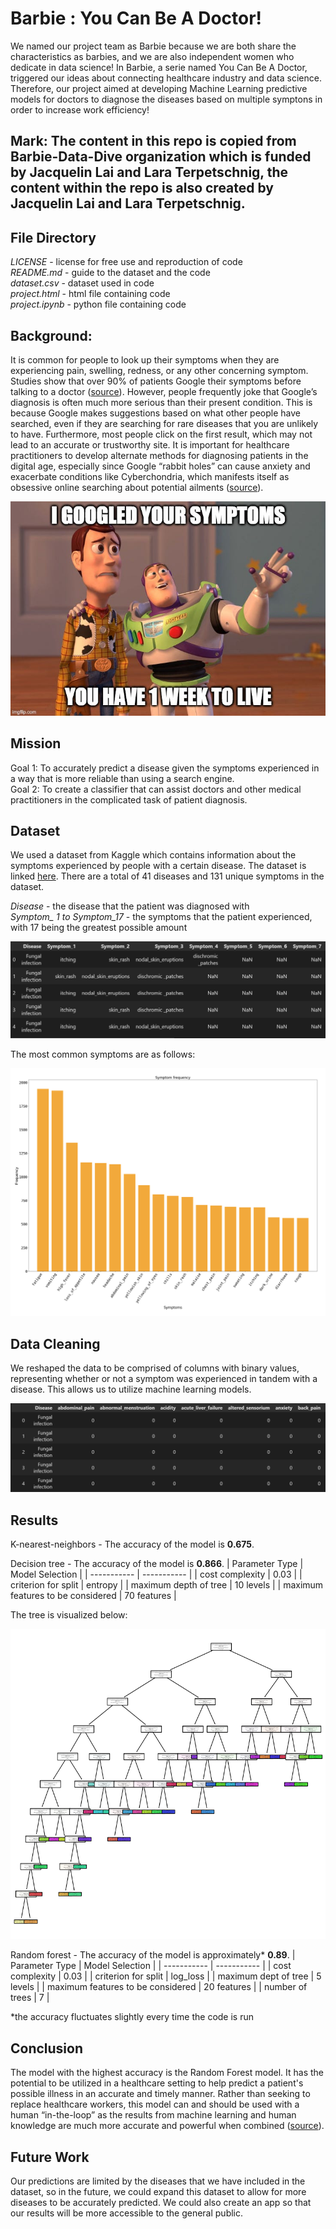 # Barbie : You Can Be A Doctor!

We named our project team as Barbie because we are both share the characteristics as barbies, and we are also independent women who dedicate in data science! In Barbie, a serie named You Can Be A Doctor, triggered our ideas about connecting healthcare industry and data science. Therefore, our project aimed at developing Machine Learning predictive models for doctors to diagnose the diseases based on multiple symptons in order to increase work efficiency!

## Mark: The content in this repo is copied from Barbie-Data-Dive organization which is funded by Jacquelin Lai and Lara Terpetschnig, the content within the repo is also created by Jacquelin Lai and Lara Terpetschnig.

## File Directory

*LICENSE* - license for free use and reproduction of code   
*README.md* - guide to the dataset and the code   
*dataset.csv* - dataset used in code   
*project.html* - html file containing code   
*project.ipynb* - python file containing code   

## Background:

It is common for people to look up their symptoms when they are experiencing pain, swelling, redness, or any other concerning symptom. Studies show that over 90% of patients Google their symptoms before talking to a doctor ([source](https://www.huffpost.com/entry/how-to-google-health-symptoms_l_622919c4e4b0317d0a2b7c40#:~:text=Surveys%20suggest%20about%2090%25%20of,a%20real%20and%20troubling%20phenomenon)). However, people frequently joke that Google’s diagnosis is often much more serious than their present condition. This is because Google makes suggestions based on what other people have searched, even if they are searching for rare diseases that you are unlikely to have. Furthermore, most people click on the first result, which may not lead to an accurate or trustworthy site. It is important for healthcare practitioners to develop alternate methods for diagnosing patients in the digital age, especially since Google “rabbit holes” can cause anxiety and exacerbate conditions like Cyberchondria, which manifests itself as obsessive online searching about potential ailments ([source](https://pubmed.ncbi.nlm.nih.gov/29324396/)).


![plot](./graph/Meme.jpeg)


## Mission

Goal 1: To accurately predict a disease given the symptoms experienced in a way that is more reliable than using a search engine.     
Goal 2: To create a classifier that can assist doctors and other medical practitioners in the complicated task of patient diagnosis.

## Dataset

We used a dataset from Kaggle which contains information about the symptoms experienced by people with a certain disease. The dataset is linked [here](https://www.kaggle.com/datasets/itachi9604/disease-symptom-description-dataset?select=dataset.csv). There are a total of 41 diseases and 131 unique symptoms in the dataset.

*Disease* - the disease that the patient was diagnosed with    
*Symptom_ 1 to Symptom_17* - the symptoms that the patient experienced, with 17 being the greatest possible amount

![plot](./graph/Graph_1.png)

The most common symptoms are as follows:

![plot](./graph/Graph_2.png)

## Data Cleaning

We reshaped the data to be comprised of columns with binary values, representing whether or not a symptom was experienced in tandem with a disease. This allows us to utilize machine learning models.

![plot](./graph/Graph_3.png)

## Results

K-nearest-neighbors - The accuracy of the model is **0.675**.

Decision tree -  The accuracy of the model is **0.866**.
| Parameter Type     | Model Selection |
| ----------- | ----------- |
| cost complexity      | 0.03       |
| criterion for split   | entropy        |
| maximum depth of tree | 10 levels |
| maximum features to be considered | 70 features |

The tree is visualized below:

![plot](./graph/Graph_4.png)

Random forest - The accuracy of the model is approximately* **0.89**.
| Parameter Type     | Model Selection |
| ----------- | ----------- |
| cost complexity      | 0.03       |
| criterion for split | log_loss |
| maximum dept of tree | 5 levels |
| maximum features to be considered | 20 features |
| number of trees | 7 |

*the accuracy fluctuates slightly every time the code is run

## Conclusion

The model with the highest accuracy is the Random Forest model. It has the potential to be utilized in a healthcare setting to help predict a patient's possible illness in an accurate and timely manner. Rather than seeking to replace healthcare workers, this model can and should be used with a human “in-the-loop” as the results from machine learning and human knowledge are much more accurate and powerful when combined ([source](https://www.ncbi.nlm.nih.gov/pmc/articles/PMC10328041/)).

## Future Work

Our predictions are limited by the diseases that we have included in the dataset, so in the future, we could expand this dataset to allow for more diseases to be accurately predicted. We could also create an app so that our results will be more accessible to the general public.
